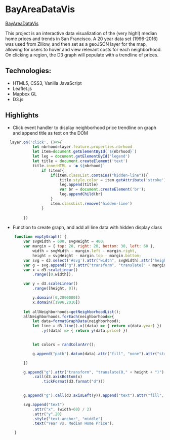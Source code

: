 # BayAreaDataVis
[BayAreaDataVis](https://alscotty.github.io/BayAreaDataVis/dist/index.html)

This project is an interactive data visualization of the (very high!) median home prices and trends in San Francisco. A 20 year data set (1996-2016) was used from Zillow, and then set as a geoJSON layer for the map, allowing for users to hover and view relevant costs for each neighborhood. On clicking a region, the D3 graph will populate with a trendline of prices.


## Technologies:
- HTML5, CSS3, Vanilla JavaScript
- Leaflet.js
- Mapbox GL
- D3.js

## Highlights
* Click event handler to display neighborhood price trendline on graph and append title as text on the DOM
```javascript
  layer.on('click', ()=>{
            let nbrhood=layer.feature.properties.nbrhood
            let item=document.getElementById(`${nbrhood}`)
            let leg = document.getElementById('legend')
            let title = document.createElement('text')
            title.innerHTML = `● ${nbrhood}`
                if (item){
                    if(item.classList.contains("hidden-line")){
                        title.style.color = item.getAttribute('stroke');
                        leg.append(title)
                        var br = document.createElement('br');
                        leg.appendChild(br)
                    }
                    item.classList.remove('hidden-line')
                }
            
        })
```
* Function to create graph, and add all line data with hidden display class
```javascript
    function emptyGraph() {
        var svgWidth = 600, svgHeight = 400;
        var margin = { top: 20, right: 20, bottom: 30, left: 60 },
            width = svgWidth - margin.left - margin.right,
            height = svgHeight - margin.top - margin.bottom;
        var svg = d3.select('#svg').attr("width", svgWidth).attr("height", svgHeight);
        var g = svg.append("g").attr("transform", "translate(" + margin.left + "," + margin.top + ")");
        var x = d3.scaleLinear()
            .range([0,width]);

        var y = d3.scaleLinear()
            .range([height, 0]);

            y.domain([0,2000000])
            x.domain([1996,2016])
    
        let allNeighborhoods=getNeighborhoodList();
        allNeighborhoods.forEach(neighborhood=>{
            let data=formatGraphData(neighborhood);
            let line = d3.line().x((data) => { return x(data.year) })
                .y((data) => { return y(data.price) })

          
            let colors = randColorArr();

            g.append("path").datum(data).attr("fill", "none").attr("stroke", `rgb(${colors[0]},${colors[1]},${colors[2]})`).attr("stroke-linejoin", "round").attr("stroke-linecap", "round").attr("stroke-width", 4.0).attr("d", line).attr("class","hidden-line").attr("id",`${neighborhood}`);

        })

        g.append("g").attr("transform", "translate(0," + height + ")")
            .call(d3.axisBottom(x)
                .tickFormat(d3.format("d")))
                

        g.append("g").call(d3.axisLeft(y)).append("text").attr("fill", "#000").attr("transform", "rotate(-90)").attr("y", 6).attr("dy", "0.71em").attr("text-anchor", "end").text("Price ($)");

        svg.append("text")
            .attr("x", (width+60) / 2)
            .attr("y",20)
            .style("text-anchor", "middle")
            .text("Year vs. Median Home Price");

    }
 ```
